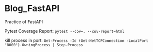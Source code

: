 # Blog_FastAPI
Practice of FastAPI

Pytest Coverage Report: `pytest --cov=. --cov-report=html`

kill process in port: `Get-Process -Id (Get-NetTCPConnection -LocalPort "8000").OwningProcess | Stop-Process`